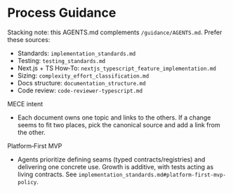 # Process Guidance

Stacking note: this AGENTS.md complements `/guidance/AGENTS.md`. Prefer these sources:

- Standards: `implementation_standards.md`
- Testing: `testing_standards.md`
- Next.js + TS How‑To: `nextjs_typescript_feature_implementation.md`
- Sizing: `complexity_effort_classification.md`
- Docs structure: `documentation_structure.md`
- Code review: `code-reviewer-typescript.md`

MECE intent

- Each document owns one topic and links to the others. If a change seems to fit two places, pick the canonical source and add a link from the other.

Platform‑First MVP

- Agents prioritize defining seams (typed contracts/registries) and delivering one concrete use. Growth is additive, with tests acting as living contracts. See `implementation_standards.md#platform-first-mvp-policy`.
